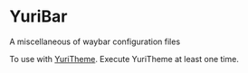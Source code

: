 # YuriBar

A miscellaneous of waybar configuration files  

To use with [YuriTheme](https://github.com/lonelyobserver0/YuriTheme). Execute YuriTheme at least one time.  
